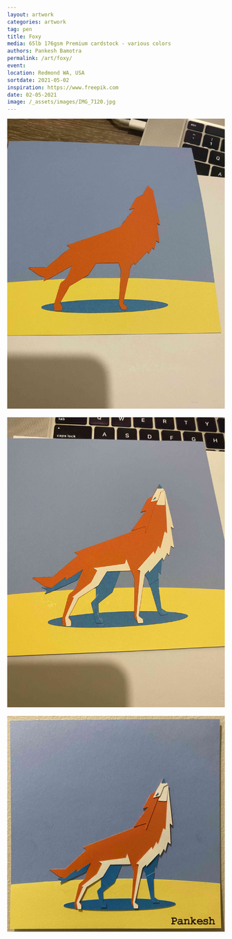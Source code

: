 ```yaml
---
layout: artwork
categories: artwork
tag: pen
title: Foxy
media: 65lb 176gsm Premium cardstock - various colors
authors: Pankesh Bamotra
permalink: /art/foxy/
event: 
location: Redmond WA, USA
sortdate: 2021-05-02
inspiration: https://www.freepik.com
date: 02-05-2021
image: /_assets/images/IMG_7120.jpg
---
```

![](/_assets/images/IMG_7118.jpg)
<br/>
<br/>
![](/_assets/images/IMG_7119.jpg)
<br/>
<br/>
![](/_assets/images/IMG_7120.jpg)